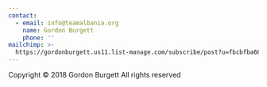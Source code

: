 ```yaml
---
contact:
  - email: info@teamalbania.org
    name: Gordon Burgett
    phone: ''
mailchimp: >-
  https://gordonburgett.us11.list-manage.com/subscribe/post?u=fbcbfba66020e12dd41b9cf1b&amp;id=4a0067c925
---
```


Copyright © 2018 Gordon Burgett
All rights reserved
